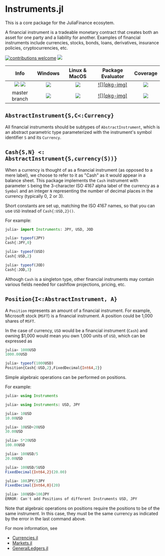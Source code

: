 # Instruments.jl

This is a core package for the JuliaFinance ecosytem.

A financial instrument is a tradeable monetary contract that creates both an asset for one party and a liability for another. Examples of financial instruments include currencies, stocks, bonds, loans, derivatives, insurance policies, cryptocurrencies, etc. 

[pkg-url]: https://github.com/JuliaFinance/Instruments.jl.git

[eval-url]: https://juliaci.github.io/NanosoldierReports/pkgeval_badges/report.html
[eval-img]: https://juliaci.github.io/NanosoldierReports/pkgeval_badges/I/Instruments.svg

[release]:      https://img.shields.io/github/release/JuliaFinance/Instruments.jl.svg
[release-date]: https://img.shields.io/github/release-date/JuliaFinance/Instruments.jl.svg

[license-img]:  http://img.shields.io/badge/license-MIT-brightgreen.svg?style=flat
[license-url]:  LICENSE.md
[travis-url]:   https://travis-ci.org/JuliaFinance/Instruments.jl
[travis-s-img]: https://travis-ci.org/JuliaFinance/Instruments.jl.svg
[travis-m-img]: https://travis-ci.org/JuliaFinance/Instruments.jl.svg?branch=master

[app-s-url]:    https://ci.appveyor.com/project/JuliaFinance/assets-jl
[app-m-url]:    https://ci.appveyor.com/project/JuliaFinance/assets-jl/branch/master
[app-s-img]:    https://ci.appveyor.com/api/projects/status/iawgoj3qf9bygq8h?svg=true
[app-m-img]:    https://ci.appveyor.com/api/projects/status/iawgoj3qf9bygq8h/branch/master?svg=true

[contrib]:    https://img.shields.io/badge/contributions-welcome-brightgreen.svg?style=flat

[codecov-url]:  https://codecov.io/gh/JuliaFinance/Instruments.jl
[codecov-img]:  https://codecov.io/gh/JuliaFinance/Instruments.jl/branch/master/graph/badge.svg

[![contributions welcome][contrib]](https://github.com/JuliaFinance/Instruments.jl/issues)
[![][license-img]][license-url]

| **Info** | **Windows** | **Linux & MacOS** | **Package Evaluator** | **Coverage** |
|:------------------:|:------------------:|:---------------------:|:-----------------:|:---------------------:|
| [![][release]][pkg-url] [![][release-date]][pkg-url] | [![][app-s-img]][app-s-url] | [![][travis-s-img]][travis-url] | [![][pkg-img]][pkg-url] | [![][codecov-img]][codecov-url]
| master branch | [![][app-m-img]][app-m-url] | [![][travis-m-img]][travis-url] | [![][pkg-img]][pkg-url] | [![][codecov-img]][codecov-url]

## `AbstractInstrument{S,C<:Currency}`

All financial instruments should be subtypes of `AbstractInstrument`, which is an abstract parametric type parameterized with the instrument's symbol identifier `S` and its `Currency`.

## `Cash{S,N} <: AbstractInstrument{S,currency(S))}`

When a currency is thought of as a financial instrument (as opposed to a mere label), we choose to refer to it as "Cash" as it would appear in a balance sheet. This package implements the `Cash` instrument with parameter `S` being the 3-character ISO 4167 alpha label of the currency as a `Symbol` and an integer `N` representing the number of decimal places in the currency (typically 0, 2 or 3).

Short constants are set up, matching the ISO 4167 names, so that you can use `USD` instead of `Cash{:USD,2}()`.

For example:

```julia
julia> import Instruments: JPY, USD, JOD

julia> typeof(JPY)
Cash{:JPY,0}

julia> typeof(USD)
Cash{:USD,2}

julia> typeof(JOD)
Cash{:JOD,3}
```

Although `Cash` is a singleton type, other financial instruments may contain various fields needed for cashflow projections, pricing, etc.

## `Position{I<:AbstractInstrument, A}`

A `Position` represents an amount of a financial instrument. For example, Microsoft stock (`MSFT`) is a financial instrument. A position could be 1,000 shares of `MSFT`.

In the case of currency, `USD` would be a financial instrument (`Cash`) and owning $1,000 would mean you own 1,000 units of `USD`, which can be expressed as

```julia
julia> 1000USD
1000.00USD

julia> typeof(1000USD)
Position{Cash{:USD,2},FixedDecimal{Int64,2}}
```

Simple algebraic operations can be performed on positions.

For example:

```julia
julia> using Instruments

julia> using Instruments: USD, JPY

julia> 10USD
10.00USD

julia> 10USD+20USD
30.00USD

julia> 5*20USD
100.00USD

julia> 100USD/5
20.00USD

julia> 100USD/5USD
FixedDecimal{Int64,2}(20.00)

julia> 100JPY/5JPY
FixedDecimal{Int64,0}(20)

julia> 100USD+100JPY
ERROR: Can't add Positions of different Instruments USD, JPY
```

Note that algebraic operations on positions require the positions to be of the same instrument. In this case, they must be the same currency as indicated by the error in the last command above.

For more information, see

- [Currencies.jl](https://github.com/JuliaFinance/Currencies.jl.git)
- [Markets.jl](https://github.com/JuliaFinance/Markets.jl.git)
- [GeneralLedgers.jl](https://github.com/JuliaFinance/GeneralLedgers.jl.git)